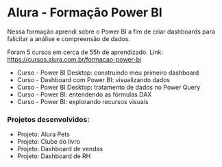 # Alura - Formação Power BI

Nessa formação aprendi sobre o Power BI a fim de criar dashboards para falicitar a análise e compreensão de dados. 

Foram 5 cursos em cerca de 55h de aprendizado. Link: https://cursos.alura.com.br/formacao-power-bi
* Curso - Power BI Desktop: construindo meu primeiro dashboard
* Curso - Dashboard com Power BI: visualizando dados
* Curso - Power BI Desktop: tratamento de dados no Power Query
* Curso - Power BI: entendendo as fórmulas DAX
* Curso - Power BI: explorando recursos visuais

### Projetos desenvolvidos:

* Projeto: Alura Pets
* Projeto: Clube do livro
* Projeto: Dashboard de vendas
* Projeto: Dashboard de RH

